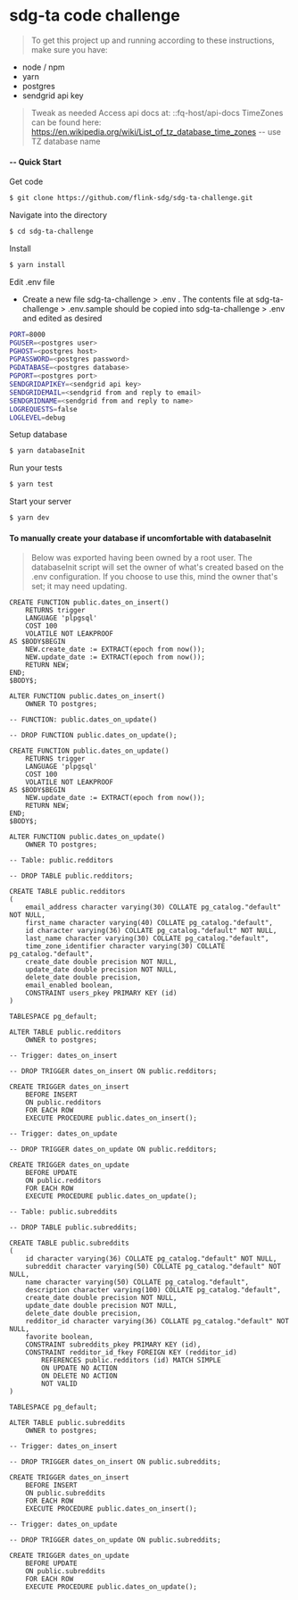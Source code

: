 # sdg-ta code challenge
> To get this project up and running according to these instructions, make sure you have:
- node / npm
- yarn
- postgres
- sendgrid api key
> Tweak as needed
> Access api docs at: ::fq-host/api-docs
> TimeZones can be found here: https://en.wikipedia.org/wiki/List_of_tz_database_time_zones -- use TZ database name
#### -- Quick Start
Get code
```sh
$ git clone https://github.com/flink-sdg/sdg-ta-challenge.git
```
Navigate into the directory
```sh
$ cd sdg-ta-challenge
```
Install
```sh
$ yarn install
```
Edit .env file
- Create a new file sdg-ta-challenge > .env   . The contents file at sdg-ta-challenge > .env.sample should be copied into sdg-ta-challenge > .env and edited as desired
```sh
PORT=8000
PGUSER=<postgres user>
PGHOST=<postgres host>
PGPASSWORD=<postgres password>
PGDATABASE=<postgres database>
PGPORT=<postgres port>
SENDGRIDAPIKEY=<sendgrid api key>
SENDGRIDEMAIL=<sendgrid from and reply to email>
SENDGRIDNAME=<sendgrid from and reply to name>
LOGREQUESTS=false
LOGLEVEL=debug
```
Setup database
```sh
$ yarn databaseInit
```
Run your tests
```sh
$ yarn test
```
Start your server
```sh
$ yarn dev
```
#### To manually create your database if uncomfortable with databaseInit
>Below was exported having been owned by a root user.  The databaseInit script will set the owner of what's created based on the .env configuration.
If you choose to use this, mind the owner that's set; it may need updating.
```
CREATE FUNCTION public.dates_on_insert()
    RETURNS trigger
    LANGUAGE 'plpgsql'
    COST 100
    VOLATILE NOT LEAKPROOF
AS $BODY$BEGIN
	NEW.create_date := EXTRACT(epoch from now());
	NEW.update_date := EXTRACT(epoch from now());
	RETURN NEW;
END;
$BODY$;

ALTER FUNCTION public.dates_on_insert()
    OWNER TO postgres;

-- FUNCTION: public.dates_on_update()

-- DROP FUNCTION public.dates_on_update();

CREATE FUNCTION public.dates_on_update()
    RETURNS trigger
    LANGUAGE 'plpgsql'
    COST 100
    VOLATILE NOT LEAKPROOF
AS $BODY$BEGIN
	NEW.update_date := EXTRACT(epoch from now());
	RETURN NEW;
END;
$BODY$;

ALTER FUNCTION public.dates_on_update()
    OWNER TO postgres;

-- Table: public.redditors

-- DROP TABLE public.redditors;

CREATE TABLE public.redditors
(
    email_address character varying(30) COLLATE pg_catalog."default" NOT NULL,
    first_name character varying(40) COLLATE pg_catalog."default",
    id character varying(36) COLLATE pg_catalog."default" NOT NULL,
    last_name character varying(30) COLLATE pg_catalog."default",
    time_zone_identifier character varying(30) COLLATE pg_catalog."default",
    create_date double precision NOT NULL,
    update_date double precision NOT NULL,
    delete_date double precision,
    email_enabled boolean,
    CONSTRAINT users_pkey PRIMARY KEY (id)
)

TABLESPACE pg_default;

ALTER TABLE public.redditors
    OWNER to postgres;

-- Trigger: dates_on_insert

-- DROP TRIGGER dates_on_insert ON public.redditors;

CREATE TRIGGER dates_on_insert
    BEFORE INSERT
    ON public.redditors
    FOR EACH ROW
    EXECUTE PROCEDURE public.dates_on_insert();

-- Trigger: dates_on_update

-- DROP TRIGGER dates_on_update ON public.redditors;

CREATE TRIGGER dates_on_update
    BEFORE UPDATE 
    ON public.redditors
    FOR EACH ROW
    EXECUTE PROCEDURE public.dates_on_update();

-- Table: public.subreddits

-- DROP TABLE public.subreddits;

CREATE TABLE public.subreddits
(
    id character varying(36) COLLATE pg_catalog."default" NOT NULL,
    subreddit character varying(50) COLLATE pg_catalog."default" NOT NULL,
    name character varying(50) COLLATE pg_catalog."default",
    description character varying(100) COLLATE pg_catalog."default",
    create_date double precision NOT NULL,
    update_date double precision NOT NULL,
    delete_date double precision,
    redditor_id character varying(36) COLLATE pg_catalog."default" NOT NULL,
    favorite boolean,
    CONSTRAINT subreddits_pkey PRIMARY KEY (id),
    CONSTRAINT redditor_id_fkey FOREIGN KEY (redditor_id)
        REFERENCES public.redditors (id) MATCH SIMPLE
        ON UPDATE NO ACTION
        ON DELETE NO ACTION
        NOT VALID
)

TABLESPACE pg_default;

ALTER TABLE public.subreddits
    OWNER to postgres;

-- Trigger: dates_on_insert

-- DROP TRIGGER dates_on_insert ON public.subreddits;

CREATE TRIGGER dates_on_insert
    BEFORE INSERT
    ON public.subreddits
    FOR EACH ROW
    EXECUTE PROCEDURE public.dates_on_insert();

-- Trigger: dates_on_update

-- DROP TRIGGER dates_on_update ON public.subreddits;

CREATE TRIGGER dates_on_update
    BEFORE UPDATE 
    ON public.subreddits
    FOR EACH ROW
    EXECUTE PROCEDURE public.dates_on_update();
```
